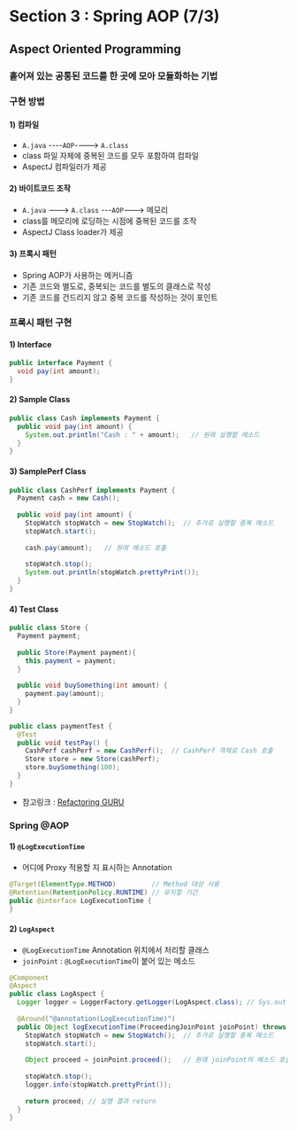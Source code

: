 # Section 3 : Spring AOP (7/3)

## Aspect Oriented Programming
### 흩어져 있는 공통된 코드를 한 곳에 모아 모듈화하는 기법

### 구현 방법
#### 1) 컴파일
* `A.java` ----`AOP`----> `A.class`
* class 파일 자체에 중복된 코드를 모두 포함하여 컴파일
* AspectJ 컴파일러가 제공
#### 2) 바이트코드 조작
* `A.java` ---> `A.class` ---`AOP`---> 메모리
* class를 메모리에 로딩하는 시점에 중복된 코드를 조작
* AspectJ Class loader가 제공
#### 3) 프록시 패턴
* Spring AOP가 사용하는 메커니즘
* 기존 코드와 별도로, 중복되는 코드를 별도의 클래스로 작성
* 기존 코드를 건드리지 않고 중복 코드를 작성하는 것이 포인트

### 프록시 패턴 구현
#### 1) Interface
```java
public interface Payment {
  void pay(int amount);
} 
```

#### 2) Sample Class
```java
public class Cash implements Payment {
  public void pay(int amount) {
    System.out.println("Cash : " + amount);   // 원래 실행할 메소드
  }
}
```

#### 3) SamplePerf Class
```java
public class CashPerf implements Payment {
  Payment cash = new Cash();
  
  public void pay(int amount) {
    StopWatch stopWatch = new StopWatch();  // 추가로 실행할 중복 메소드
    stopWatch.start();
    
    cash.pay(amount);   // 원래 메소드 호출
    
    stopWatch.stop();
    System.out.println(stopWatch.prettyPrint());
  }
}
```

#### 4) Test Class
```java
public class Store {
  Payment payment;
  
  public Store(Payment payment){
    this.payment = payment;
  }
  
  public void buySomething(int amount) {
    payment.pay(amount);
  }
}
```

```java
public class paymentTest {
  @Test
  public void testPay() {
    CashPerf cashPerf = new CashPerf();  // CashPerf 객체로 Cash 호출
    Store store = new Store(cashPerf);
    store.buySomething(100);
  }
}
```
* 참고링크 : [Refactoring GURU](https://refactoring.guru/design-patterns/proxy)

### Spring @AOP
#### 1) `@LogExecutionTime`
* 어디에 Proxy 적용할 지 표시하는 Annotation
```java
@Target(ElementType.METHOD)         // Method 대상 사용
@Retention(RetentionPolicy.RUNTIME) // 유지할 기간
public @interface LogExecutionTime {
}
```

#### 2) `LogAspect`
* `@LogExecutionTime` Annotation 위치에서 처리할 클래스
* `joinPoint` : `@LogExecutionTime`이 붙어 있는 메소드
```java
@Component
@Aspect
public class LogAspect {
  Logger logger = LoggerFactory.getLogger(LogAspect.class); // Sys.out 대신 로거로 출력
  
  @Around("@annotation(LogExecutionTime)")
  public Object logExecutionTime(ProceedingJoinPoint joinPoint) throws Throwable {
    StopWatch stopWatch = new StopWatch();  // 추가로 실행할 중복 메소드
    stopWatch.start();
    
    Object proceed = joinPoint.proceed();   // 원래 joinPoint의 메소드 호출
    
    stopWatch.stop();
    logger.info(stopWatch.prettyPrint());
    
    return proceed; // 실행 결과 return
  }
}
```
